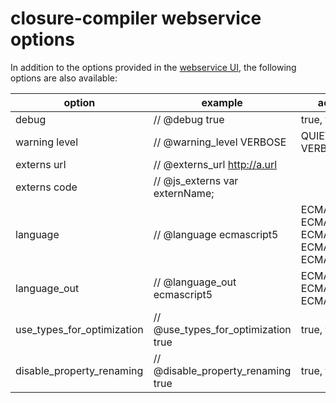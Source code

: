 # closure-compiler webservice options

In addition to the options provided in the [webservice UI](http://closure-compiler.appspot.com), the following options are also available:

**option**|**example**|**accepted values**
----------|-----------|-------------------
debug|// @debug true|true, false
warning level|// @warning_level VERBOSE|QUIET, DEFAULT, VERBOSE
externs url|// @externs_url http://a.url|
externs code|// @js_externs var externName;|
language|// @language ecmascript5|ECMASCRIPT3, ECMASCRIPT5, ECMASCRIPT5_STRICT, ECMASCRIPT6, ECMASCRIPT6_STRICT
language_out|// @language_out ecmascript5|ECMASCRIPT3, ECMASCRIPT5, ECMASCRIPT5_STRICT
use_types_for_optimization|// @use_types_for_optimization true|true, false
disable_property_renaming|// @disable_property_renaming true|true, false